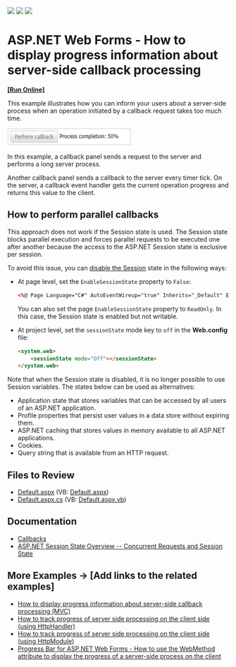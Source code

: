 <!-- default badges list -->
![](https://img.shields.io/endpoint?url=https://codecentral.devexpress.com/api/v1/VersionRange/128564204/14.2.3%2B)
[![](https://img.shields.io/badge/Open_in_DevExpress_Support_Center-FF7200?style=flat-square&logo=DevExpress&logoColor=white)](https://supportcenter.devexpress.com/ticket/details/E918)
[![](https://img.shields.io/badge/📖_How_to_use_DevExpress_Examples-e9f6fc?style=flat-square)](https://docs.devexpress.com/GeneralInformation/403183)
<!-- default badges end -->

# ASP.NET Web Forms - How to display progress information about server-side callback processing
<!-- run online -->
**[[Run Online]](https://codecentral.devexpress.com/128564204/)**
<!-- run online end -->

This example illustrates how you can inform your users about a server-side process when an operation initiated by a callback request takes too much time.

![](image.png)

In this example, a callback panel sends a request to the server and performs a long server process. 

Another callback panel sends a callback to the server every timer tick. On the server, a callback event handler gets the current operation progress and returns this value to the client.

## How to perform parallel callbacks

This approach does not work if the Session state is used. The Session state blocks parallel execution and forces parallel requests to be executed one after another because the access to the ASP.NET Session state is exclusive per session. 

To avoid this issue, you can [disable the Session](https://learn.microsoft.com/en-US/troubleshoot/developer/webapps/aspnet/development/disable-asp-session-state) state in the following ways:

- At page level, set the `EnableSessionState` property to `False`:

    ```aspx
    <%@ Page Language="C#" AutoEventWireup="true" Inherits="_Default" EnableSessionState="False" CodeFile="Default.aspx.cs" %>
    ```

    You can also set the page `EnableSessionState` property to `ReadOnly`. In this case, the Session state is enabled but not writable.

- At project level, set the `sessionState` mode key to `off` in the **Web.config** file:

    ```aspx
    <system.web>  
        <sessionState mode="Off"></sessionState>  
    </system.web>
    ```

Note that when the Session state is disabled, it is no longer possible to use Session variables. The states below can be used as alternatives:
- Application state that stores variables that can be accessed by all users of an ASP.NET application.
- Profile properties that persist user values in a data store without expiring them.
- ASP.NET caching that stores values in memory available to all ASP.NET applications.
- Cookies.
- Query string that is available from an HTTP request.


## Files to Review

* [Default.aspx](./CS/WebSite/Default.aspx) (VB: [Default.aspx](./VB/WebSite/Default.aspx))
* [Default.aspx.cs](./CS/WebSite/Default.aspx.cs) (VB: [Default.aspx.vb](./VB/WebSite/Default.aspx.vb))

## Documentation 

* [Callbacks](https://docs.devexpress.com/AspNet/402559/common-concepts/callbacks)
* [ASP.NET Session State Overview -- Concurrent Requests and Session State](https://learn.microsoft.com/en-us/previous-versions/ms178581(v=vs.140)?redirectedfrom=MSDN#concurrent-requests-and-session-state)

## More Examples → [Add links to the related examples]

* [How to display progress information about server-side callback processing (MVC)](https://github.com/DevExpress-Examples/how-to-display-progress-information-about-server-side-callback-processing-mvc-e4244)
* [How to track progress of server side processing on the client side (using HttpHandler)](https://github.com/DevExpress-Examples/how-to-track-progress-of-server-side-processing-on-the-client-side-using-httphandler-e4651)
* [How to track progress of server side processing on the client side (using HttpModule)](https://github.com/DevExpress-Examples/how-to-track-progress-of-server-side-processing-on-the-client-side-using-httpmodule-e4656)
* [Progress Bar for ASP.NET Web Forms - How to use the WebMethod attribute to display the progress of a server-side process on the client](https://github.com/DevExpress-Examples/asp-net-web-forms-progress-bar-display-server-process-progress)
